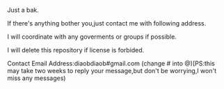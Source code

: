 Just a bak.

If there's anything bother you,just contact me with following address.

I will coordinate with any goverments or groups if possible.

I will delete this repository if license is forbided.

Contact Email Address:diaobdiaob#gmail.com  (change # into @)[PS:this may take two weeks to reply your message,but don't 
be worrying,I won't miss any messages)
